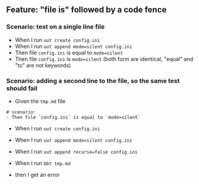 ## Feature: "file is" followed by a code fence

### Scenario: test on a single line file

  - When I run `uut create config.ini`
  - When I run `uut append mode=silent config.ini`
  - Then file `config.ini` is equal to `mode=silent`
  - Then file `config.ini` is          `mode=silent`
  (both form are identical, "equal" and "to" are not keywords)

### Scenario: adding a second line to the file, so the same test should fail

- Given the `tmp.md` file
```
# scenario:
- Then file `config.ini` is equal to `mode=silent`
```

- When I run `uut create config.ini`
- When I run `uut append mode=silent config.ini`
- When I run `uut append recurse=false config.ini`

- When I run `bbt tmp.md`
- then I get an error
 